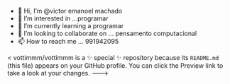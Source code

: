 - 👋 Hi, I’m @victor emanoel machado
- 👀 I’m interested in ...programar
- 🌱 I’m currently learning  a programar
- 💞️ I’m looking to collaborate on ... pensamento computacional
- 📫 How to reach me ... 991942095

<
vottimmm/vottimmm is a ✨ special ✨ repository because its `README.md` (this file) appears on your GitHub profile.
You can click the Preview link to take a look at your changes.
--->

